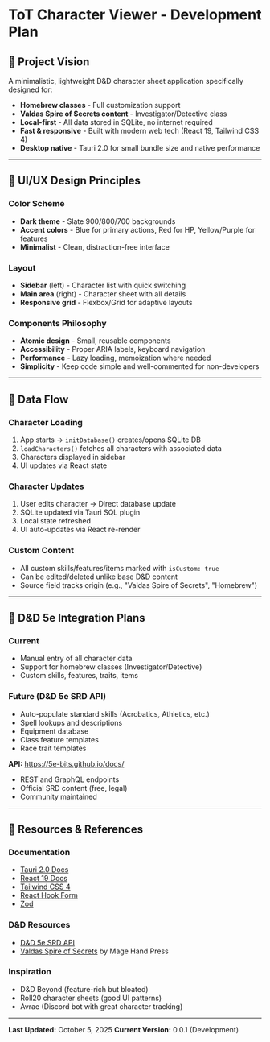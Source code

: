 # ToT Character Viewer - Development Plan

## 🎯 Project Vision

A minimalistic, lightweight D&D character sheet application specifically designed for:
- **Homebrew classes** - Full customization support
- **Valdas Spire of Secrets content** - Investigator/Detective class
- **Local-first** - All data stored in SQLite, no internet required
- **Fast & responsive** - Built with modern web tech (React 19, Tailwind CSS 4)
- **Desktop native** - Tauri 2.0 for small bundle size and native performance

---

## 🎨 UI/UX Design Principles

### Color Scheme
- **Dark theme** - Slate 900/800/700 backgrounds
- **Accent colors** - Blue for primary actions, Red for HP, Yellow/Purple for features
- **Minimalist** - Clean, distraction-free interface

### Layout
- **Sidebar** (left) - Character list with quick switching
- **Main area** (right) - Character sheet with all details
- **Responsive grid** - Flexbox/Grid for adaptive layouts

### Components Philosophy
- **Atomic design** - Small, reusable components
- **Accessibility** - Proper ARIA labels, keyboard navigation
- **Performance** - Lazy loading, memoization where needed
- **Simplicity** - Keep code simple and well-commented for non-developers

---

## 🔄 Data Flow

### Character Loading
1. App starts → `initDatabase()` creates/opens SQLite DB
2. `loadCharacters()` fetches all characters with associated data
3. Characters displayed in sidebar
4. UI updates via React state

### Character Updates
1. User edits character → Direct database update
2. SQLite updated via Tauri SQL plugin
3. Local state refreshed
4. UI auto-updates via React re-render

### Custom Content
- All custom skills/features/items marked with `isCustom: true`
- Can be edited/deleted unlike base D&D content
- Source field tracks origin (e.g., "Valdas Spire of Secrets", "Homebrew")

---

## 🎲 D&D 5e Integration Plans

### Current
- Manual entry of all character data
- Support for homebrew classes (Investigator/Detective)
- Custom skills, features, traits, items

### Future (D&D 5e SRD API)
- Auto-populate standard skills (Acrobatics, Athletics, etc.)
- Spell lookups and descriptions
- Equipment database
- Class feature templates
- Race trait templates

**API:** https://5e-bits.github.io/docs/
- REST and GraphQL endpoints
- Official SRD content (free, legal)
- Community maintained

---

## 📖 Resources & References

### Documentation
- [Tauri 2.0 Docs](https://tauri.app/start/)
- [React 19 Docs](https://react.dev/)
- [Tailwind CSS 4](https://tailwindcss.com/)
- [React Hook Form](https://react-hook-form.com/)
- [Zod](https://zod.dev/)

### D&D Resources
- [D&D 5e SRD API](https://5e-bits.github.io/docs/)
- [Valdas Spire of Secrets](https://store.magehandpress.com/products/valdas-spire-of-secrets) by Mage Hand Press

### Inspiration
- D&D Beyond (feature-rich but bloated)
- Roll20 character sheets (good UI patterns)
- Avrae (Discord bot with great character tracking)

---

**Last Updated:** October 5, 2025
**Current Version:** 0.0.1 (Development)
